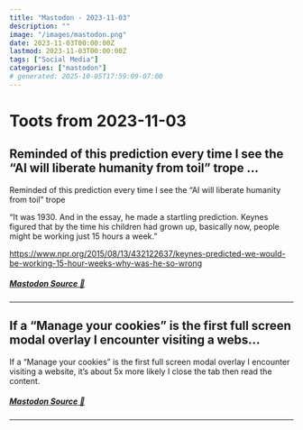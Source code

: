 ```yaml
---
title: "Mastodon - 2023-11-03"
description: ""
image: "/images/mastodon.png"
date: 2023-11-03T00:00:00Z
lastmod: 2023-11-03T00:00:00Z
tags: ["Social Media"]
categories: ["mastodon"]
# generated: 2025-10-05T17:59:09-07:00
---
```


# Toots from 2023-11-03

## Reminded of this prediction every time I see the “AI will liberate humanity from toil” trope ...

Reminded of this prediction every time I see the “AI will liberate humanity from toil” trope

“It was 1930. And in the essay, he made a startling prediction. Keynes figured that by the time his children had grown up, basically now, people might be working just 15 hours a week.”

<https://www.npr.org/2015/08/13/432122637/keynes-predicted-we-would-be-working-15-hour-weeks-why-was-he-so-wrong>

##### [Mastodon Source 🐘](https://hachyderm.io/@mweagle/111347870188055700)

---

## If a “Manage your cookies” is the first full screen modal overlay I encounter visiting a webs...

If a “Manage your cookies” is the first full screen modal overlay I encounter visiting a website, it’s about 5x more likely I close the tab then read the content.

##### [Mastodon Source 🐘](https://hachyderm.io/@mweagle/111347316508980825)

---

